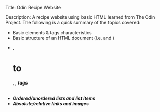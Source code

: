 Title: Odin Recipe Website

Description: A recipe website using basic HTML learned from The Odin Project. The following is a quick summary of the topics covered:
- Basic elements & tags characteristics
- Basic structure of an HTML document (i.e. <head> and <body>)
- <p>, <h1> to <h6>, <em>, <strong> tags
- Ordered/unordered lists and list items
- Absolute/relative links and images